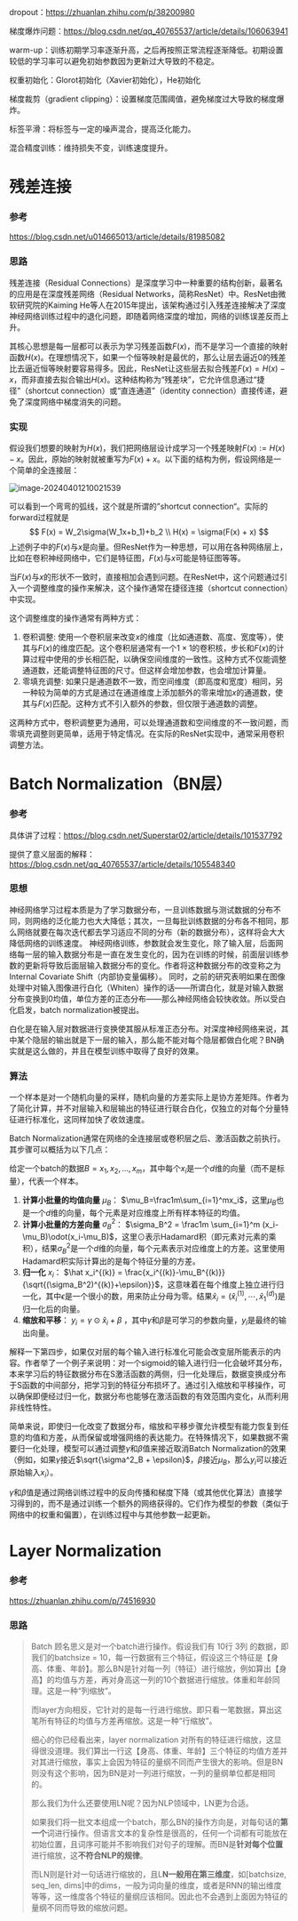 dropout：https://zhuanlan.zhihu.com/p/38200980

梯度爆炸问题：https://blog.csdn.net/qq_40765537/article/details/106063941

warm-up：训练初期学习率逐渐升高，之后再按照正常流程逐渐降低。初期设置较低的学习率可以避免初始参数因为更新过大导致的不稳定。

权重初始化：Glorot初始化（Xavier初始化），He初始化

梯度裁剪（gradient clipping）：设置梯度范围阈值，避免梯度过大导致的梯度爆炸。

标签平滑：将标签与一定的噪声混合，提高泛化能力。

混合精度训练：维持损失不变，训练速度提升。

# 残差连接

### 参考

https://blog.csdn.net/u014665013/article/details/81985082

### 思路

残差连接（Residual Connections）是深度学习中一种重要的结构创新，最著名的应用是在深度残差网络（Residual  Networks，简称ResNet）中。ResNet由微软研究院的Kaiming  He等人在2015年提出，该架构通过引入残差连接解决了深度神经网络训练过程中的退化问题，即随着网络深度的增加，网络的训练误差反而上升。

其核心思想是每一层都可以表示为学习残差函数$F(x)$，而不是学习一个直接的映射函数$H(x)$。在理想情况下，如果一个恒等映射是最优的，那么让层去逼近0的残差比去逼近恒等映射要容易得多。因此，ResNet让这些层去拟合残差$F(x)=H(x)−x$，而非直接去拟合输出$H(x)$。这种结构称为“残差块”，它允许信息通过“捷径”（shortcut connection）或“直连通道”（identity connection）直接传递，避免了深度网络中梯度消失的问题。

### 实现

假设我们想要的映射为$H(x)$，我们把网络层设计成学习一个残差映射$F(x):=H(x)−x$。因此，原始的映射就被重写为$F(x)+x$。以下面的结构为例，假设网络是一个简单的全连接层：

![image-20240401210021539](D:\GithubRepos\notes_about_datascience\note\img\image-20240401210021539.png)

可以看到一个弯弯的弧线，这个就是所谓的”shortcut connection“。实际的forward过程就是
$$
F(x) = W_2\sigma(W_1x+b_1)+b_2 \\
H(x) = \sigma(F(x) + x)
$$
上述例子中的$F(x)$与$x$是向量。但ResNet作为一种思想，可以用在各种网络层上，比如在卷积神经网络中，它们是特征图，$F(x)$与$x$可能是特征图等等。

当$F(x)$与$x$的形状不一致时，直接相加会遇到问题。在ResNet中，这个问题通过引入一个调整维度的操作来解决，这个操作通常在捷径连接（shortcut connection）中实现。

这个调整维度的操作通常有两种方式：

1. 卷积调整: 使用一个卷积层来改变$x$的维度（比如通道数、高度、宽度等），使其与$F(x)$的维度匹配。这个卷积层通常有一个$1 \times 1$的卷积核，步长和$F(x)$的计算过程中使用的步长相匹配，以确保空间维度的一致性。这种方式不仅能调整通道数，还能调整特征图的尺寸。但这样会增加参数，也会增加计算量。
2. 零填充调整: 如果只是通道数不一致，而空间维度（即高度和宽度）相同，另一种较为简单的方式是通过在通道维度上添加额外的零来增加$x$的通道数，使其与$F(x)$匹配。这种方式不引入额外的参数，但仅限于通道数的调整。

这两种方式中，卷积调整更为通用，可以处理通道数和空间维度的不一致问题，而零填充调整则更简单，适用于特定情况。在实际的ResNet实现中，通常采用卷积调整方法。



# Batch Normalization（BN层）

### 参考

具体讲了过程：https://blog.csdn.net/Superstar02/article/details/101537792

提供了意义层面的解释：https://blog.csdn.net/qq_40765537/article/details/105548340

### 思想

神经网络学习过程本质是为了学习数据分布，一旦训练数据与测试数据的分布不同，则网络的泛化能力也大大降低；其次，一旦每批训练数据的分布各不相同，那么网络就要在每次迭代都去学习适应不同的分布（新的数据分布），这样将会大大降低网络的训练速度。
神经网络训练，参数就会发生变化，除了输入层，后面网络每一层的输入数据分布是一直在发生变化的，因为在训练的时候，前面层训练参数的更新将导致后面层输入数据分布的变化。作者将这种数据分布的改变称之为Internal Covariate Shift（内部协变量偏移）。
同时，之前的研究表明如果在图像处理中对输入图像进行白化（Whiten）操作的话——所谓白化，就是对输入数据分布变换到0均值，单位方差的正态分布——那么神经网络会较快收敛。所以受白化启发，batch normalization被提出。

白化是在输入层对数据进行变换使其服从标准正态分布。对深度神经网络来说，其中某个隐层的输出就是下一层的输入，那么能不能对每个隐层都做白化呢？BN确实就是这么做的，并且在模型训练中取得了良好的效果。

### 算法

一个样本是对一个随机向量的采样，随机向量的方差实际上是协方差矩阵。作者为了简化计算，并不对层输入和层输出的特征进行联合白化，仅独立的对每个分量特征进行标准化，这同样加快了收敛速度。

Batch Normalization通常在网络的全连接层或卷积层之后、激活函数之前执行。其步骤可以概括为以下几点：

给定一个batch的数据$B = {x_1, x_2, ..., x_m}$，其中每个$x_i$是一个$d$维的向量（而不是标量），代表一个样本。

1. **计算小批量的均值向量** $\mu_B$： $\mu_B=\frac1m\sum_{i=1}^mx_i$，这里$\mu_B$也是一个$d$维的向量，每个元素是对应维度上所有样本特征的均值。
2. **计算小批量的方差向量** $\sigma^2_B$： $\sigma_B^2 = \frac1m \sum_{i=1}^m (x_i-\mu_B)\odot(x_i-\mu_B)$，这里$\odot$表示Hadamard积（即元素对元素的乘积），结果$\sigma^2_B$是一个$d$维的向量，每个元素表示对应维度上的方差。这里使用Hadamard积实际计算出的是每个特征分量的方差。
3. **归一化** $x_i$： $\hat x_i^{(k)} = \frac{x_i^{(k)}-\mu_B^{(k)}}{\sqrt{(\sigma_B^2)^{(k)}+\epsilon}}$，这意味着在每个维度上独立进行归一化，其中$\epsilon$是一个很小的数，用来防止分母为零。结果$\hat{x}_i=(\hat x_i^{(1)}, \cdots, \hat x_1^{(d)})$是归一化后的向量。
4. **缩放和平移**： $y_i=γ⊙\hat x_i+β$ ，其中$\gamma$和$\beta$是可学习的参数向量，$y_i$是最终的输出向量。

解释一下第四步，如果仅对层的每个输入进行标准化可能会改变层所能表示的内容。作者举了一个例子来说明：对一个sigmoid的输入进行归一化会破坏其分布，本来学习后的特征数据分布在S激活函数的两侧，归一化处理后，数据变换成分布于S函数的中间部分，把学习到的特征分布损坏了。通过引入缩放和平移操作，可以确保即便经过归一化，数据分布也能够在激活函数的有效范围内变化，从而利用非线性特性。

简单来说，即使归一化改变了数据分布，缩放和平移步骤允许模型有能力恢复到任意的均值和方差，从而保留或增强网络的表达能力。在特殊情况下，如果数据不需要归一化处理，模型可以通过调整$\gamma$和$\beta$值来接近取消Batch  Normalization的效果（例如，如果$\gamma$接近$\sqrt{\sigma^2_B +  \epsilon}$，$\beta$接近$\mu_B$，那么$y_i$可以接近原始输入$x_i$）。

$\gamma$和$\beta$值是通过网络训练过程中的反向传播和梯度下降（或其他优化算法）直接学习得到的，而不是通过训练一个额外的网络获得的。它们作为模型的参数（类似于网络中的权重和偏置），在训练过程中与其他参数一起更新。



# Layer Normalization

### 参考

https://zhuanlan.zhihu.com/p/74516930

### 思路

> Batch 顾名思义是对一个batch进行操作。假设我们有 10行 3列  的数据，即我们的batchsize =  10，每一行数据有三个特征，假设这三个特征是【身高、体重、年龄】。那么BN是针对每一列（特征）进行缩放，例如算出【身高】的均值与方差，再对身高这一列的10个数据进行缩放。体重和年龄同理。这是一种“列缩放”。
>
> 而layer方向相反，它针对的是每一行进行缩放。即只看一笔数据，算出这笔所有特征的均值与方差再缩放。这是一种“行缩放”。
>
> 细心的你已经看出来，layer normalization  对所有的特征进行缩放，这显得很没道理。我们算出一行这【身高、体重、年龄】三个特征的均值方差并对其进行缩放，事实上会因为特征的量纲不同而产生很大的影响。但是BN则没有这个影响，因为BN是对一列进行缩放，一列的量纲单位都是相同的。
>
> 那么我们为什么还要使用LN呢？因为NLP领域中，LN更为合适。
>
> 如果我们将一批文本组成一个batch，那么BN的操作方向是，对每句话的**第一个**词进行操作。但语言文本的复杂性是很高的，任何一个词都有可能放在初始位置，且词序可能并不影响我们对句子的理解。而BN是**针对每个位置**进行缩放，这**不符合NLP的规律**。
>
> 而LN则是针对一句话进行缩放的，且L**N一般用在第三维度**，如[batchsize, seq_len, dims]中的dims，一般为词向量的维度，或者是RNN的输出维度等等，这一维度各个特征的量纲应该相同。因此也不会遇到上面因为特征的量纲不同而导致的缩放问题。
